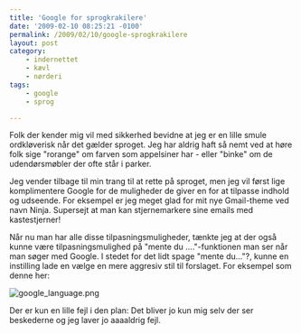 ```yaml
---
title: 'Google for sprogkrakilere'
date: '2009-02-10 08:25:21 -0100'
permalink: /2009/02/10/google-sprogkrakilere
layout: post
category:
    - indernettet
    - kævl
    - nørderi
tags:
    - google
    - sprog

---
```

Folk der kender mig vil med sikkerhed bevidne at jeg er en lille smule ordkløverisk når det gælder sproget. Jeg har aldrig haft så nemt ved at høre folk sige "rorange" om farven som appelsiner har - eller "binke" om de udendørsmøbler der ofte står i parker.

Jeg vender tilbage til min trang til at rette på sproget, men jeg vil først lige komplimentere Google for de muligheder de giver en for at tilpasse indhold og udseende. For eksempel er jeg meget glad for mit nye Gmail-theme ved navn Ninja. Supersejt at man kan stjernemarkere sine emails med kastestjerner!

Når nu man har alle disse tilpasningsmuligheder, tænkte jeg at der også kunne være tilpasningsmulighed på "mente du ...."-funktionen man ser når man søger med Google. I stedet for det lidt spage "mente du..."?, kunne en instilling lade en vælge en mere aggresiv stil til forslaget. For eksempel som denne her:

![google_language.png](/images/google_language.png)

Der er kun en lille fejl i den plan: Det bliver jo kun mig selv der ser beskederne og jeg laver jo <a title="Er helt klar over at det er spørgsmål om tid før nogen skriver til mig og gør mig opmærksom på stavefejl.">aaaaldrig fejl</a>.
